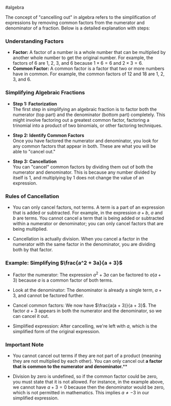 #algebra 

The concept of "cancelling out" in algebra refers to the simplification of expressions by removing common factors from the numerator and denominator of a fraction. Below is a detailed explanation with steps:
### Understanding Factors

- **Factor:** A factor of a number is a whole number that can be multiplied by another whole number to get the original number. For example, the factors of 6 are 1, 2, 3, and 6 because $1 \times 6 = 6$ and $2 \times 3 = 6$.
- **Common Factor:** A common factor is a factor that two or more numbers have in common. For example, the common factors of 12 and 18 are 1, 2, 3, and 6.

### Simplifying Algebraic Fractions

- **Step 1: Factorization**  
  The first step in simplifying an algebraic fraction is to factor both the numerator (top part) and the denominator (bottom part) completely. This might involve factoring out a greatest common factor, factoring a trinomial into a product of two binomials, or other factoring techniques.

- **Step 2: Identify Common Factors**  
  Once you have factored the numerator and denominator, you look for any common factors that appear in both. These are what you will be able to "cancel out."

- **Step 3: Cancellation**  
  You can "cancel" common factors by dividing them out of both the numerator and denominator. This is because any number divided by itself is 1, and multiplying by 1 does not change the value of an expression.

### Rules of Cancellation

- You can only cancel factors, not terms. A term is a part of an expression that is added or subtracted. For example, in the expression $a + b$, $a$ and $b$ are terms. You cannot cancel a term that is being added or subtracted within a numerator or denominator; you can only cancel factors that are being multiplied.
  
- Cancellation is actually division. When you cancel a factor in the numerator with the same factor in the denominator, you are dividing both by that factor.

### Example: Simplifying $\frac{a^2 + 3a}{a + 3}$

- Factor the numerator: The expression $a^2 + 3a$ can be factored to $a(a + 3)$ because $a$ is a common factor of both terms.

- Look at the denominator: The denominator is already a single term, $a + 3$, and cannot be factored further.

- Cancel common factors: We now have $\frac{a(a + 3)}{a + 3}$. The factor $a + 3$ appears in both the numerator and the denominator, so we can cancel it out.

- Simplified expression: After cancelling, we're left with $a$, which is the simplified form of the original expression.

### Important Note

- You cannot cancel out terms if they are not part of a product (meaning they are not multiplied by each other). You can only cancel out **a factor that is common to the numerator and denominator.****

- Division by zero is undefined, so if the common factor could be zero, you must state that it is not allowed. For instance, in the example above, we cannot have $a + 3 = 0$ because then the denominator would be zero, which is not permitted in mathematics. This implies $a \neq -3$ in our simplified expression.
